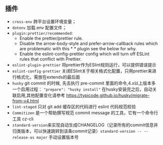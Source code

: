 ## 插件

- `cross-env` 跨平台设置环境变量；
- `dotenv` 加载.env 配置文件；
- `plugin:prettier/recommended`:
  - Enable the prettier/prettier rule.
  - Disable the arrow-body-style and prefer-arrow-callback rules which are problematic with this \* \* plugin see the below for why.
  - Enable the eslint-config-prettier config which will turn off ESLint rules that conflict with Prettier.
- `eslint-plugin-prettier` 将prettier作为ESlint规则运行，可以提供错误提示
- `eslint-config-prettier` 关闭ESlint关于相关格式化配置，只用prettier来进行格式化，需放在extends的最后面
- `husky` git commit 的时候, 先去执行 pre-commit 里面的命令,4.x以上版本多一个启用过程： `"prepare": "husky install"` 在husky安装完之后，自动关联启用,其他配置变化请参考 https://typicode.github.io/husky/migrate-from-v4.html
- `lint-staged` 只对 git add 缓存区的代码进行 eslint 代码规范校验
- `Commitizen` 是一个帮助撰写规范 commit message 的工具，它有一个命令行工具 cz-cli
- `standard-version`来实现自动生成CHANGELOG（记录所有的commit信息并归类版本，可以快速跳转到该条commit记录）`standard-version -- --release-as major` 手动设置版本号
